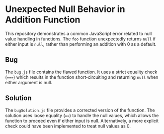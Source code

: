 # Unexpected Null Behavior in Addition Function

This repository demonstrates a common JavaScript error related to null value handling in functions.  The `foo` function unexpectedly returns `null` if either input is `null`, rather than performing an addition with 0 as a default.

## Bug

The `bug.js` file contains the flawed function.  It uses a strict equality check (`===`) which results in the function short-circuiting and returning `null` when either argument is null. 

## Solution

The `bugSolution.js` file provides a corrected version of the function. The solution uses loose equality (`==`) to handle the null values, which allows the function to proceed even if either input is null.  Alternatively, a more explicit check could have been implemented to treat null values as 0.